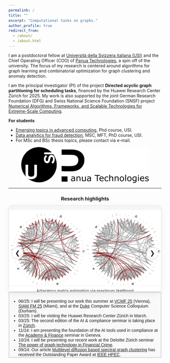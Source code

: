 ```yaml
---
permalink: /
title: ""
excerpt: "Computational tasks on graphs."
author_profile: true
redirect_from: 
  - /about/
  - /about.html
---
```


I am a postdoctoral fellow at [Università della Svizzera italiana (USI)](http://usi.to/vh8) and the Chief Operating Officer (COO) of [Panua Technologies](https://panua.ch/), a spin off of the university.
The focus of my research is centered around algorithms for graph learning and combinatorial optimization for graph clustering and anomaly detection. 

I am the principal investigator (PI) of the project **Directed acyclic graph partitioning for scheduling tasks**, financed by the Huawei Research Center Zürich for 2025. My work is 
also supported by the joint German Research Foundation (DFG) and Swiss National Science Foundation (SNSF)
project [Numerical Algorithms, Frameworks, and Scalable Technologies for Extreme-Scale Computing](https://data.snf.ch/grants/grant/204817).

**For students**
- [Emerging topics in advanced computing](https://search.usi.ch/en/courses/35275751/emerging-topics-in-advanced-computing), Phd course, USI.
- [Data analytics for fraud detection](https://search.usi.ch/en/courses/35275991/data-analytics-for-fraud-detection), MSC, MFT, PhD course, USI.
- For MSc and BSc thesis topics, please contact via e-mail.

<!-- This is my [cv](http://DmsPas.github.io/files/CV_DPasadakis.pdf) (updated February 2024). -->
<!-- I completed my Phd at USI in February 2023, under the supervision of [Olaf Schenk](https://search.usi.ch/en/people/9a52a2fdb8d3d26ec16fb1569b590909/schenk-olaf). Prior to that, I worked on fluid-structure interaction problems as part of my MSc thesis on [Computational Science](https://www.usi.ch/en/education/master/computational-science) at USI, and studied Physics at the [Aristotle University of Thessaloniki](https://www.physics.auth.gr/en/) and [TU Berlin](https://www.tu.berlin/en/naturwissenschaften).  -->

<p align="center">
<img src="/images/USI_Panua_Logo.png" width="420" alt="USI_logo_full"> 
</p>

*** 

<!-- ===================== Research Highlights Carousel (CSS-only) ===================== -->
<div id="research-highlights" aria-label="Research highlights carousel" style="max-width:820px;margin:24px auto;">
  <h3 style="text-align:center;margin:0 0 12px 0;">Research highlights</h3>

  <!-- Radios control which slide is shown -->
  <input class="rc-input" type="radio" name="rc" id="rc-s1" checked>
  <input class="rc-input" type="radio" name="rc" id="rc-s2">
  <input class="rc-input" type="radio" name="rc" id="rc-s3">

  <div class="rc-wrapper" role="region" aria-live="polite">
    <div class="rc-slides">
      <!-- Slide 1 -->
      <div class="rc-slide">
        <a href="https://ieeexplore.ieee.org/document/10091452" target="_blank" rel="noopener">
          <img src="/images/SQUIC_fit_adj.png" alt="SQUIC_fit_adj" loading="lazy">
        </a>
        <div class="rc-caption">Adjacency matrix estimation via maximum likelihood</div>
        <!-- Prev/Next for slide 1 -->
        <label class="rc-nav rc-prev" for="rc-s3" aria-label="Previous slide">&#10094;</label>
        <label class="rc-nav rc-next" for="rc-s2" aria-label="Next slide">&#10095;</label>
      </div>

      <!-- Slide 2 -->
      <div class="rc-slide">
        <a href="https://arxiv.org/abs/2409.01834" target="_blank" rel="noopener">
          <img src="/images/NPR_graph_clust.png" alt="NPR_graph_clust" loading="lazy">
        </a>
        <div class="rc-caption">Nonlinear PageRank for local graph clusters</div>
        <label class="rc-nav rc-prev" for="rc-s1" aria-label="Previous slide">&#10094;</label>
        <label class="rc-nav rc-next" for="rc-s3" aria-label="Next slide">&#10095;</label>
      </div>

      <!-- Slide 3 -->
      <div class="rc-slide">
        <a href="https://arxiv.org/abs/2508.16173" target="_blank" rel="noopener">
          <img src="/images/Spectral_dir_topo.png" alt="Spectral_dir_topo" loading="lazy">
        </a>
        <div class="rc-caption">Directed spectral methods for topological ordering</div>
        <label class="rc-nav rc-prev" for="rc-s2" aria-label="Previous slide">&#10094;</label>
        <label class="rc-nav rc-next" for="rc-s1" aria-label="Next slide">&#10095;</label>
      </div>
    </div>

    <!-- Dots -->
    <div class="rc-dots" role="tablist" aria-label="Slide selectors">
      <label for="rc-s1" aria-label="Go to slide 1"></label>
      <label for="rc-s2" aria-label="Go to slide 2"></label>
      <label for="rc-s3" aria-label="Go to slide 3"></label>
    </div>
  </div>
</div>

<style>
/* Hide radio inputs */
.rc-input { position:absolute; left:-9999px; }

/* Base wrapper and slide look */
.rc-wrapper {
  position: relative;
  aspect-ratio: 16 / 9;
  background: #f5f5f5;
  border: 1px solid #ddd;
  border-radius: 14px;
  overflow: hidden;
  box-shadow: 0 6px 20px rgba(0,0,0,0.06);
}
.rc-slides { position: relative; height: 100%; }
.rc-slide {
  position: absolute; inset: 0;
  opacity: 0; transition: opacity .6s ease;
  display: flex; align-items: center; justify-content: center;
  background: #fff;
}
.rc-slide img {
  max-width: 100%; max-height: 100%;
  object-fit: contain; display: block;
  user-select: none; -webkit-user-drag: none;
}
.rc-caption {
  position: absolute; left: 0; right: 0; bottom: 0;
  padding: 8px 12px; font-size: 13px; color: #333;
  background: rgba(255,255,255,0.88); border-top: 1px solid #eee;
  text-align: center; z-index: 1;
}

/* Nav buttons are labels (so no JS needed) */
.rc-nav {
  position: absolute; top: 50%; transform: translateY(-50%);
  background: rgba(255,255,255,0.95);
  border: 1px solid #ddd; border-radius: 999px;
  width: 36px; height: 36px; line-height: 36px; text-align: center;
  font-size: 20px; cursor: pointer; box-shadow: 0 2px 10px rgba(0,0,0,0.08);
  z-index: 3;
}
.rc-prev { left: 10px; }
.rc-next { right: 10px; }

/* Dots */
.rc-dots {
  position: absolute; bottom: 8px; left: 0; right: 0;
  display: flex; gap: 6px; justify-content: center; align-items: center;
  z-index: 2;
}
.rc-dots label {
  width: 8px; height: 8px; border-radius: 50%;
  border: 1px solid #bbb; background: #fff; opacity: .7; cursor: pointer;
}

/* Show the right slide based on which radio is checked */
#research-highlights #rc-s1:checked ~ .rc-wrapper .rc-slides .rc-slide:nth-child(1),
#research-highlights #rc-s2:checked ~ .rc-wrapper .rc-slides .rc-slide:nth-child(2),
#research-highlights #rc-s3:checked ~ .rc-wrapper .rc-slides .rc-slide:nth-child(3) { opacity: 1; }

/* Highlight the active dot */
#research-highlights #rc-s1:checked ~ .rc-wrapper .rc-dots label:nth-child(1),
#research-highlights #rc-s2:checked ~ .rc-wrapper .rc-dots label:nth-child(2),
#research-highlights #rc-s3:checked ~ .rc-wrapper .rc-dots label:nth-child(3) {
  background: #333; border-color: #333; opacity: 1;
}

@media (max-width: 560px) { .rc-caption { font-size: 12px; } }
</style>
<!-- =================== End Research Highlights Carousel (CSS-only) =================== -->





<!-- <div style="text-align: center;">
  <h2>News</h2>
</div> -->

<div style="height: 200px; overflow-y: auto; background-color: #f9f9f9; padding: 6px; border: 3px solid #ddd; font-family: Arial, sans-serif; font-size: 14px;">
  <ul>
    <li>06/25: I will be presenting our work this summer at <a href="https://fam.tuwien.ac.at/events/vcmf2025/index.php" target="_blank">VCMF 25</a> (Vienna), <a href="https://meetings.siam.org/sess/dsp_programsess.cfm?SESSIONCODE=85240" target="_blank">SIAM FM 25</a> (Miami), and at the 
    <a href="https://cs.duke.edu/events/graph-learning-and-spectral-clustering-high-dimensional-data" target="_blank">Duke</a> Computer Science Colloquium (Durham).</li>
    <li>03/25: I will be visiting the Huawei Research Center Zürich in March.</li>
    <li>03/25: The second edition of the AI & compliance seminar is taking place in <a href="https://www.academyfinance.ch/artificial-intelligence-and-compliance-processes-2/" target="_blank">Zürich</a>.</li>
    <li>11/24: I am presenting the foundation of the AI tools used in compliance at the <a href="https://www.academyfinance.ch/artificial-intelligence-and-compliance-processes/" target="_blank">Academy & Finance</a> seminar in Geneva.</li>
    <li>10/24: I will be presenting our recent work at the Deloitte Zürich seminar <a href="https://mkto.deloitte.com/FY25-Q2-FA-EV-Graphaton-24-Zurich-CH_Registration-page-Social.html" target="_blank">The power of graph technology in Financial Crime</a>.</li>
    <li>09/24: Our article <a href="https://ieee-hpec.org/wp-content/uploads/2024/09/176.pdf" target="_blank">Multilevel diffusion based spectral graph clustering</a> has received the Outstanding Paper Award at <a href="https://ieee-hpec.org/" target="_blank">IEEE HPEC</a>.</li>
    <li>06/24: Our interview with Albert-Jan Yzelman at ACM PASC regarding high performance graph analytics is now available <a href="https://www.youtube.com/watch?v=wzn7zgDC4hs" target="_blank">online</a>.</li>
    <li>06/24: The poster accompanying our article <a href="https://ssl.lu.usi.ch/entityws/Allegati/3010824_638529309691881843.pdf" target="_blank">GAMLNet: a graph based framework for the detection of money laundering</a> has received the Best Poster Award at <a href="https://sds2024.ch/conference-program/" target="_blank">IEEE SDS24</a>.</li>
    <li>03/24: Our article <a href="https://dl.acm.org/doi/10.1145/3650108" target="_blank">Sparse Precision Matrix Estimation With SQUIC</a> is published in ACM Transactions on Mathematical Software.</li>
    <li>03/24: We are organizing the minisymposia "Learning and Clustering Tasks on Graphical Structures" at <a href="https://meetings.siam.org/sess/dsp_programsess.cfm?SESSIONCODE=78748" target="_blank">SIAM LA 24</a> in Paris, and "High Performance Graph Analytics" at <a href="https://pasc24.pasc-conference.org/program/minisymposia/" target="_blank">PASC 24</a> in Zürich.</li>
    <li>11/23: I have been awarded a <a href="https://ddsa.dk/" target="_blank">DDSA</a> grant to visit the <a href="https://vbn.aau.dk/en/organisations/institut-for-matematiske-fag" target="_blank">Department of Mathematical Science</a> of Aalborg University.</li>
    <li>09/23: Our article <a href="http://albert-jan.yzelman.net/PDFs/pasadakis23a-pp.pdf" target="_blank">Nonlinear spectral clustering with C++ GraphBLAS</a> has received the Outstanding Short Paper Award at <a href="https://ieee-hpec.org/index.php/ieee-hpec-2023-prelim-agenda/#4-P" target="_blank">IEEE HPEC</a>.</li>
    <li>04/23: Our article <a href="https://ieeexplore.ieee.org/document/10091452" target="_blank">Sparse Quadratic Approximation for Graph Learning</a> is published in IEEE Transactions on Pattern Analysis and Machine Intelligence.</li>
    <li>04/23: The Swiss National Science Foundation (SNSF) project <a href="https://search.usi.ch/projects/1036/balanced-graph-partition-refinement-using-the-graph-p-laplacian" target="_blank">Balanced Graph Partition Refinement Using the Graph p-Laplacian</a> that supported my Phd studies is now complete.</li>
    <li>03/23: I have successfully defended my Phd thesis entitled <a href="http://DmsPas.github.io/files/PhD_Thesis_Pasadakis_signed.pdf" target="_blank">Learning and clustering graphs from high dimensional data</a>.</li>
    <li>07/22: Chairing the <a href="https://pasc22.pasc-conference.org/program/schedule/index.html%3Fpost_type=page&p=11&sess=sess173.html" target="_blank">AP1B - ACM Papers Session 1B</a> in PASC'22.</li>
    <li>12/21: Our article <em>Multiway p-spectral graph cuts on Grassmann manifolds</em> was featured in the <a href="https://hpc.fau.de/files/2021/12/newsletter_nhr_december21.pdf" target="_blank">newsletter</a> of the National Centre for High Performance Computing of the University of Erlangen (NHR@FAU).</li>
  </ul>
</div>
